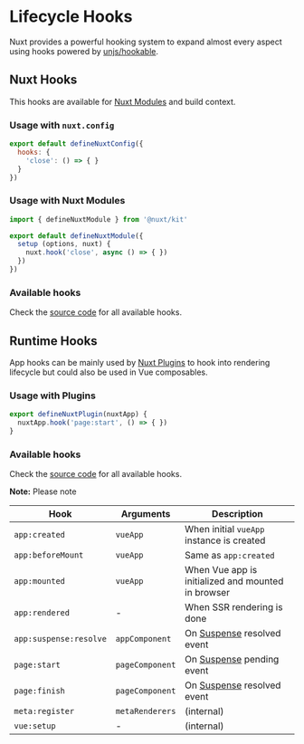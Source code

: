 # Lifecycle Hooks

Nuxt provides a powerful hooking system to expand almost every aspect using hooks powered by [unjs/hookable](https://github.com/unjs/hookable).

## Nuxt Hooks

This hooks are available for [Nuxt Modules](/guide/going-further/module-creation) and build context.

### Usage with `nuxt.config`

```js [nuxt.config]
export default defineNuxtConfig({
  hooks: {
    'close': () => { }
  }
})
```

### Usage with Nuxt Modules

```js
import { defineNuxtModule } from '@nuxt/kit'

export default defineNuxtModule({
  setup (options, nuxt) {
    nuxt.hook('close', async () => { })
  })
})
```

### Available hooks

Check the [source code](https://github.com/nuxt/framework/blob/main/packages/schema/src/types/hooks.ts#L55) for all available hooks.

## Runtime Hooks

App hooks can be mainly used by [Nuxt Plugins](/api-reference/directory-structure/plugins) to hook into rendering lifecycle but could also be used in Vue composables.

### Usage with Plugins

```js [plugins/test.ts]
export defineNuxtPlugin(nuxtApp) {
  nuxtApp.hook('page:start', () => { })
}
```

### Available hooks

Check the [source code](https://github.com/nuxt/framework/blob/main/packages/nuxt3/src/app/nuxt.ts#L18) for all available hooks.

**Note:** Please note

Hook                   | Arguments         | Description
-----------------------|-------------------|---------------
`app:created`          | `vueApp`          | When initial `vueApp` instance is created
`app:beforeMount`      | `vueApp`          | Same as `app:created`
`app:mounted`          | `vueApp`          | When Vue app is initialized and mounted in browser
`app:rendered`         | -                 | When SSR rendering is done
`app:suspense:resolve` | `appComponent`    | On [Suspense](https://vuejs.org/guide/built-ins/suspense.html#suspense) resolved event
`page:start`           | `pageComponent`   | On [Suspense](https://vuejs.org/guide/built-ins/suspense.html#suspense) pending event
`page:finish`          | `pageComponent`   | On [Suspense](https://vuejs.org/guide/built-ins/suspense.html#suspense) resolved event
`meta:register`        | `metaRenderers`   | (internal)
`vue:setup`            | -                 | (internal)
